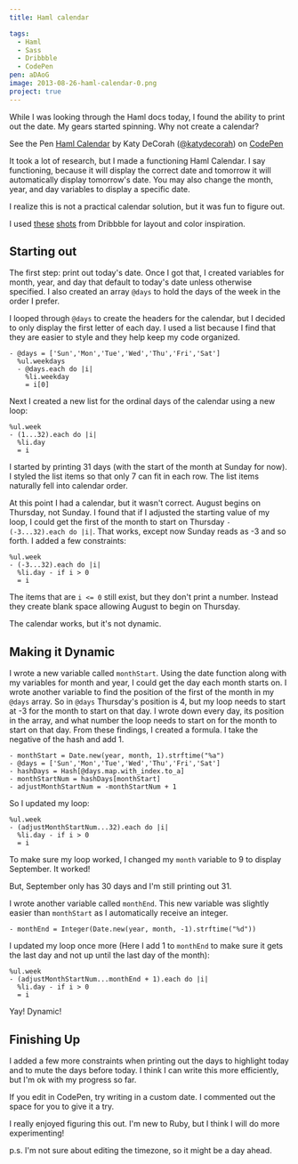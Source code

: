 ```yaml
---
title: Haml calendar

tags:
  - Haml
  - Sass
  - Dribbble
  - CodePen
pen: aDAoG
image: 2013-08-26-haml-calendar-0.png
project: true
---
```


While I was looking through the Haml docs today, I found the ability to print out the date. My gears started spinning. Why not create a calendar?

<p data-height="400" data-theme-id="97" data-slug-hash="aDAoG" data-user="katydecorah" data-default-tab="result" class='codepen'>See the Pen <a href='http://codepen.io/katydecorah/pen/aDAoG'>Haml Calendar</a> by Katy DeCorah (<a href='http://codepen.io/katydecorah'>@katydecorah</a>) on <a href='http://codepen.io'>CodePen</a></p>

It took a lot of research, but I made a functioning Haml Calendar. I say functioning, because it will display the correct date and tomorrow it will automatically display tomorrow's date. You may also change the month, year, and day variables to display a specific date.

I realize this is not a practical calendar solution, but it was fun to figure out.

I used [these](http://dribbble.com/shots/1054042--Freebie-Calendar-Window?list=searches&tag=calendar) [shots](http://dribbble.com/shots/1054880-My-Birfday-Calendar) from Dribbble for layout and color inspiration.

## Starting out

The first step: print out today's date. Once I got that, I created variables for month, year, and day that default to today's date unless otherwise specified. I also created an array `@days` to hold the days of the week in the order I prefer.

I looped through `@days` to create the headers for the calendar, but I decided to only display the first letter of each day. I used a list because I find that they are easier to style and they help keep my code organized.

```haml
- @days = ['Sun','Mon','Tue','Wed','Thu','Fri','Sat']
  %ul.weekdays
  - @days.each do |i|
    %li.weekday
    = i[0]
```

Next I created a new list for the ordinal days of the calendar using a new loop:

```haml
%ul.week
- (1...32).each do |i|
  %li.day
  = i
```

I started by printing 31 days (with the start of the month at Sunday for now). I styled the list items so that only 7 can fit in each row. The list items naturally fell into calendar order.

At this point I had a calendar, but it wasn't correct. August begins on Thursday, not Sunday. I found that if I adjusted the starting value of my loop, I could get the first of the month to start on Thursday `- (-3...32).each do |i|`. That works, except now Sunday reads as -3 and so forth. I added a few constraints:

```haml
%ul.week
- (-3...32).each do |i|
  %li.day - if i > 0
  = i
```

The items that are `i <= 0` still exist, but they don't print a number. Instead they create blank space allowing August to begin on Thursday.

The calendar works, but it's not dynamic.

## Making it Dynamic

I wrote a new variable called `monthStart`. Using the date function along with my variables for month and year, I could get the day each month starts on. I wrote another variable to find the position of the first of the month in my `@days` array. So in `@days` Thursday's position is 4, but my loop needs to start at -3 for the month to start on that day. I wrote down every day, its position in the array, and what number the loop needs to start on for the month to start on that day. From these findings, I created a formula. I take the negative of the hash and add 1.

```haml
- monthStart = Date.new(year, month, 1).strftime("%a")
- @days = ['Sun','Mon','Tue','Wed','Thu','Fri','Sat']
- hashDays = Hash[@days.map.with_index.to_a]
- monthStartNum = hashDays[monthStart]
- adjustMonthStartNum = -monthStartNum + 1
```

So I updated my loop:

```haml
%ul.week
- (adjustMonthStartNum...32).each do |i|
  %li.day - if i > 0
  = i
```

To make sure my loop worked, I changed my `month` variable to 9 to display September. It worked!

But, September only has 30 days and I'm still printing out 31.

I wrote another variable called `monthEnd`. This new variable was slightly easier than `monthStart` as I automatically receive an integer.

```haml
- monthEnd = Integer(Date.new(year, month, -1).strftime("%d"))
```

I updated my loop once more (Here I add 1 to `monthEnd` to make sure it gets the last day and not up until the last day of the month):

```haml
%ul.week
- (adjustMonthStartNum...monthEnd + 1).each do |i|
  %li.day - if i > 0
  = i
```

Yay! Dynamic!

## Finishing Up

I added a few more constraints when printing out the days to highlight today and to mute the days before today. I think I can write this more efficiently, but I'm ok with my progress so far.

If you edit in CodePen, try writing in a custom date. I commented out the space for you to give it a try.

I really enjoyed figuring this out. I'm new to Ruby, but I think I will do more experimenting!

p.s. I'm not sure about editing the timezone, so it might be a day ahead.
